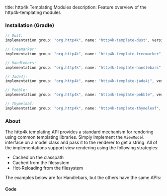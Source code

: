 title: http4k Templating Modules
description: Feature overview of the http4k-templating modules

### Installation (Gradle)

```groovy
// Dust: 
implementation group: "org.http4k", name: "http4k-template-dust", version: "4.28.1.0"

// Freemarker: 
implementation group: "org.http4k", name: "http4k-template-freemarker", version: "4.28.1.0"

// Handlebars: 
implementation group: "org.http4k", name: "http4k-template-handlebars", version: "4.28.1.0"

// Jade4j: 
implementation group: "org.http4k", name: "http4k-template-jade4j", version: "4.28.1.0"

// Pebble: 
implementation group: "org.http4k", name: "http4k-template-pebble", version: "4.28.1.0"

// Thymeleaf: 
implementation group: "org.http4k", name: "http4k-template-thymeleaf", version: "4.28.1.0"
```

### About
The http4k templating API provides a standard mechanism for rendering using common templating libraries. Simply implement the `ViewModel` interface on a model class and pass it to the renderer to get a string. All of the implementations support view rendering using the following strategies:

* Cached on the classpath
* Cached from the filesystem
* Hot-Reloading from the filesystem

The examples below are for Handlebars, but the others have the same APIs:

#### Code  [<img class="octocat"/>](https://github.com/http4k/http4k/blob/master/src/docs/guide/reference/templating/example.kt)

<script src="https://gist-it.appspot.com/https://github.com/http4k/http4k/blob/master/src/docs/guide/reference/templating/example.kt"></script>

[http4k]: https://http4k.org
